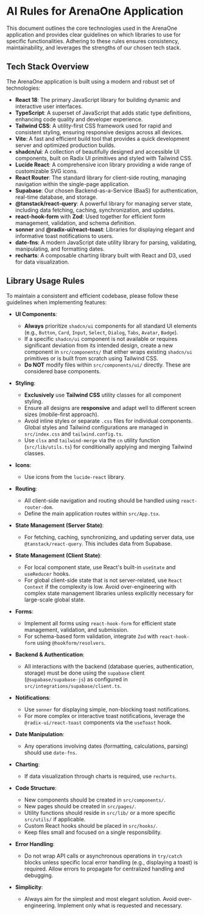 # AI Rules for ArenaOne Application

This document outlines the core technologies used in the ArenaOne application and provides clear guidelines on which libraries to use for specific functionalities. Adhering to these rules ensures consistency, maintainability, and leverages the strengths of our chosen tech stack.

## Tech Stack Overview

The ArenaOne application is built using a modern and robust set of technologies:

*   **React 18**: The primary JavaScript library for building dynamic and interactive user interfaces.
*   **TypeScript**: A superset of JavaScript that adds static type definitions, enhancing code quality and developer experience.
*   **Tailwind CSS**: A utility-first CSS framework used for rapid and consistent styling, ensuring responsive designs across all devices.
*   **Vite**: A fast and efficient build tool that provides a quick development server and optimized production builds.
*   **shadcn/ui**: A collection of beautifully designed and accessible UI components, built on Radix UI primitives and styled with Tailwind CSS.
*   **Lucide React**: A comprehensive icon library providing a wide range of customizable SVG icons.
*   **React Router**: The standard library for client-side routing, managing navigation within the single-page application.
*   **Supabase**: Our chosen Backend-as-a-Service (BaaS) for authentication, real-time database, and storage.
*   **@tanstack/react-query**: A powerful library for managing server state, including data fetching, caching, synchronization, and updates.
*   **react-hook-form** with **Zod**: Used together for efficient form management, validation, and schema definition.
*   **sonner** and **@radix-ui/react-toast**: Libraries for displaying elegant and informative toast notifications to users.
*   **date-fns**: A modern JavaScript date utility library for parsing, validating, manipulating, and formatting dates.
*   **recharts**: A composable charting library built with React and D3, used for data visualization.

## Library Usage Rules

To maintain a consistent and efficient codebase, please follow these guidelines when implementing features:

*   **UI Components**:
    *   **Always** prioritize `shadcn/ui` components for all standard UI elements (e.g., `Button`, `Card`, `Input`, `Select`, `Dialog`, `Tabs`, `Avatar`, `Badge`).
    *   If a specific `shadcn/ui` component is not available or requires significant deviation from its intended design, create a new component in `src/components/` that either wraps existing `shadcn/ui` primitives or is built from scratch using Tailwind CSS.
    *   **Do NOT** modify files within `src/components/ui/` directly. These are considered base components.

*   **Styling**:
    *   **Exclusively** use **Tailwind CSS** utility classes for all component styling.
    *   Ensure all designs are **responsive** and adapt well to different screen sizes (mobile-first approach).
    *   Avoid inline styles or separate `.css` files for individual components. Global styles and Tailwind configurations are managed in `src/index.css` and `tailwind.config.ts`.
    *   Use `clsx` and `tailwind-merge` via the `cn` utility function (`src/lib/utils.ts`) for conditionally applying and merging Tailwind classes.

*   **Icons**:
    *   Use icons from the `lucide-react` library.

*   **Routing**:
    *   All client-side navigation and routing should be handled using `react-router-dom`.
    *   Define the main application routes within `src/App.tsx`.

*   **State Management (Server State)**:
    *   For fetching, caching, synchronizing, and updating server data, use `@tanstack/react-query`. This includes data from Supabase.

*   **State Management (Client State)**:
    *   For local component state, use React's built-in `useState` and `useReducer` hooks.
    *   For global client-side state that is not server-related, use `React Context` if the complexity is low. Avoid over-engineering with complex state management libraries unless explicitly necessary for large-scale global state.

*   **Forms**:
    *   Implement all forms using `react-hook-form` for efficient state management, validation, and submission.
    *   For schema-based form validation, integrate `Zod` with `react-hook-form` using `@hookform/resolvers`.

*   **Backend & Authentication**:
    *   All interactions with the backend (database queries, authentication, storage) must be done using the `supabase` client (`@supabase/supabase-js`) as configured in `src/integrations/supabase/client.ts`.

*   **Notifications**:
    *   Use `sonner` for displaying simple, non-blocking toast notifications.
    *   For more complex or interactive toast notifications, leverage the `@radix-ui/react-toast` components via the `useToast` hook.

*   **Date Manipulation**:
    *   Any operations involving dates (formatting, calculations, parsing) should use `date-fns`.

*   **Charting**:
    *   If data visualization through charts is required, use `recharts`.

*   **Code Structure**:
    *   New components should be created in `src/components/`.
    *   New pages should be created in `src/pages/`.
    *   Utility functions should reside in `src/lib/` or a more specific `src/utils/` if applicable.
    *   Custom React hooks should be placed in `src/hooks/`.
    *   Keep files small and focused on a single responsibility.

*   **Error Handling**:
    *   Do not wrap API calls or asynchronous operations in `try/catch` blocks unless specific local error handling (e.g., displaying a toast) is required. Allow errors to propagate for centralized handling and debugging.

*   **Simplicity**:
    *   Always aim for the simplest and most elegant solution. Avoid over-engineering. Implement only what is requested and necessary.